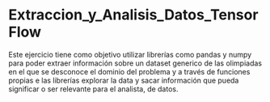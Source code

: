 # Extraccion_y_Analisis_Datos_TensorFlow
Este ejercicio tiene como objetivo utilizar librerías como pandas y numpy para poder extraer información sobre un dataset generico de las olimpiadas  en el que se desconoce el dominio del problema y a través de funciones propias e las librerías explorar la data y sacar información que pueda significar o ser relevante para el analista, de datos.
